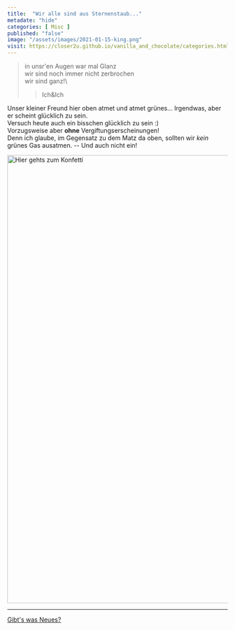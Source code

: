 ```yaml
--- 
title:  "Wir alle sind aus Sternenstaub..."
metadate: "hide"
categories: [ Misc ]
published: "false"
image: "/assets/images/2021-01-15-king.png"
visit: https://closer2u.github.io/vanilla_and_chocolate/categories.html#misc
---
```


> in unsr'en Augen war mal Glanz\
> wir sind noch immer nicht zerbrochen\
> wir sind ganz!\
>> Ich&Ich

Unser kleiner Freund hier oben atmet und atmet grünes... Irgendwas, aber er scheint glücklich zu sein.\
Versuch heute auch ein bisschen glücklich zu sein :)\
Vorzugsweise aber **ohne** Vergiftungserscheinungen!\
Denn ich glaube, im Gegensatz zu dem Matz da oben, sollten wir *kein* grünes Gas ausatmen. -- Und auch nicht ein!



<img height="1024px" width="1024px" align="center" alt="Hier gehts zum Konfetti" src="https://cdn.statically.io/gh/Closer2U/vanilla_and_chocolate/master/assets/images/2021-01-15-kingOhne.png">




***

[Gibt's was Neues?](https://github.com/Closer2U)